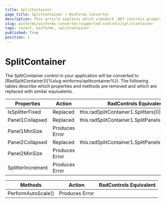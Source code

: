 ```yaml
---
title: SplitContainer
page_title: SplitContainer | WinForms Converter
description: This article explains which standard .NET controls properties are removed and which are replaced with similar equivalents. 
slug: winforms/winforms-converter/supported-controls/splitcontainer
tags: covert, winforms, splitcontainer
published: True
position: 1
---
```


# SplitContainer

The SplitContainer control in your application will be converted to [RadSplitContainer]({%slug winforms/splitcontainer%}). The following tables describe which properties and methods are removed and which are replaced with similar equivalents.

|Properties|Action|RadControls Equivalent|
|---|---|---|
|IsSplitterFixed |Replaced|this.radSplitContainer1.Splitters[0].Fixed |
|Panel1Collapsed|Replaced|this.radSplitContainer1.SplitPanels[0].Collapsed|
|Panel1MinSize |Produces Error||
|Panel2Collapsed|Replaced|this.radSplitContainer1.SplitPanels[1].Collapsed |
|Panel2MinSize |Produces Error||
|SplitterIncrement|Produces Error||

|Methods|Action|RadControls Equivalent|
|---|---|---|
|PerformAutoScale()|Produces Error||